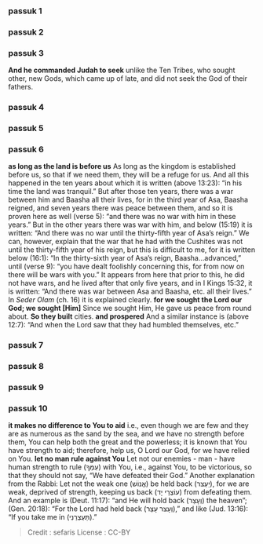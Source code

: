 
### passuk 1

### passuk 2

### passuk 3
<b>And he commanded Judah to seek</b> unlike the Ten Tribes, who sought other, new Gods, which came up of late, and did not seek the God of their fathers.

### passuk 4

### passuk 5

### passuk 6
<b>as long as the land is before us</b> As long as the kingdom is established before us, so that if we need them, they will be a refuge for us. And all this happened in the ten years about which it is written (above 13:23): “in his time the land was tranquil.” But after those ten years, there was a war between him and Baasha all their lives, for in the third year of Asa, Baasha reigned, and seven years there was peace between them, and so it is proven here as well (verse 5): “and there was no war with him in these years.” But in the other years there was war with him, and below (15:19) it is written: “And there was no war until the thirty-fifth year of Asa’s reign.” We can, however, explain that the war that he had with the Cushites was not until the thirty-fifth year of his reign, but this is difficult to me, for it is written below (16:1): “In the thirty-sixth year of Asa’s reign, Baasha...advanced,” until (verse 9): “you have dealt foolishly concerning this, for from now on there will be wars with you.” It appears from here that prior to this, he did not have wars, and he lived after that only five years, and in I Kings 15:32, it is written: “And there was war between Asa and Baasha, etc. all their lives.” In <i>Seder Olam</i> (ch. 16) it is explained clearly.
<b>for we sought the Lord our God; we sought [Him]</b> Since we sought Him, He gave us peace from round about.
<b>So they built</b> cities.
<b>and prospered</b> And a similar instance is (above 12:7): “And when the Lord saw that they had humbled themselves, etc.”

### passuk 7

### passuk 8

### passuk 9

### passuk 10
<b>it makes no difference to You to aid</b> i.e., even though we are few and they are as numerous as the sand by the sea, and we have no strength before them, You can help both the great and the powerless; it is known that You have strength to aid; therefore, help us, O Lord our God, for we have relied on You.
<b>let no man rule against You</b> Let not our enemies - man - have human strength to rule (עִמְּךָ) with You, i.e., against You, to be victorious, so that they should not say, “We have defeated their God.” Another explanation from the Rabbi: Let not the weak one (אֱנוֹשׁ) be held back (יַעְצר), for we are weak, deprived of strength, keeping us back (עוֹצְרֵי יָד) from defeating them. And an example is (Deut. 11:17): “and He will hold back (וְעָצַר) the heaven”; (Gen. 20:18): “For the Lord had held back (וְעָצר עָצַר),” and like (Jud. 13:16): “If you take me in (תַּעְצְרֵנִי).”

>Credit : sefaris
>License : CC-BY
